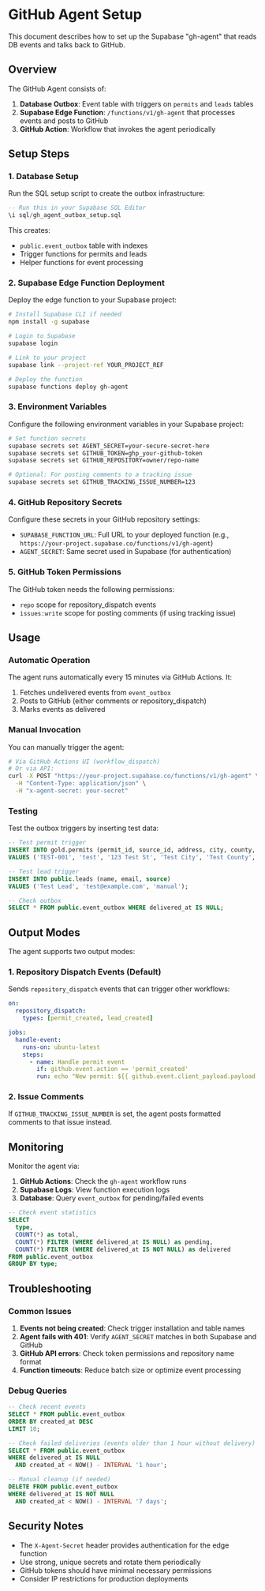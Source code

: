 # GitHub Agent Setup

This document describes how to set up the Supabase "gh-agent" that reads DB events and talks back to GitHub.

## Overview

The GitHub Agent consists of:
1. **Database Outbox**: Event table with triggers on `permits` and `leads` tables
2. **Supabase Edge Function**: `/functions/v1/gh-agent` that processes events and posts to GitHub
3. **GitHub Action**: Workflow that invokes the agent periodically

## Setup Steps

### 1. Database Setup

Run the SQL setup script to create the outbox infrastructure:

```sql
-- Run this in your Supabase SQL Editor
\i sql/gh_agent_outbox_setup.sql
```

This creates:
- `public.event_outbox` table with indexes
- Trigger functions for permits and leads
- Helper functions for event processing

### 2. Supabase Edge Function Deployment

Deploy the edge function to your Supabase project:

```bash
# Install Supabase CLI if needed
npm install -g supabase

# Login to Supabase
supabase login

# Link to your project
supabase link --project-ref YOUR_PROJECT_REF

# Deploy the function
supabase functions deploy gh-agent
```

### 3. Environment Variables

Configure the following environment variables in your Supabase project:

```bash
# Set function secrets
supabase secrets set AGENT_SECRET=your-secure-secret-here
supabase secrets set GITHUB_TOKEN=ghp_your-github-token
supabase secrets set GITHUB_REPOSITORY=owner/repo-name

# Optional: For posting comments to a tracking issue
supabase secrets set GITHUB_TRACKING_ISSUE_NUMBER=123
```

### 4. GitHub Repository Secrets

Configure these secrets in your GitHub repository settings:

- `SUPABASE_FUNCTION_URL`: Full URL to your deployed function (e.g., `https://your-project.supabase.co/functions/v1/gh-agent`)
- `AGENT_SECRET`: Same secret used in Supabase (for authentication)

### 5. GitHub Token Permissions

The GitHub token needs the following permissions:
- `repo` scope for repository_dispatch events
- `issues:write` scope for posting comments (if using tracking issue)

## Usage

### Automatic Operation

The agent runs automatically every 15 minutes via GitHub Actions. It:

1. Fetches undelivered events from `event_outbox`
2. Posts to GitHub (either comments or repository_dispatch)
3. Marks events as delivered

### Manual Invocation

You can manually trigger the agent:

```bash
# Via GitHub Actions UI (workflow_dispatch)
# Or via API:
curl -X POST "https://your-project.supabase.co/functions/v1/gh-agent" \
  -H "Content-Type: application/json" \
  -H "x-agent-secret: your-secret"
```

### Testing

Test the outbox triggers by inserting test data:

```sql
-- Test permit trigger
INSERT INTO gold.permits (permit_id, source_id, address, city, county, permit_type)
VALUES ('TEST-001', 'test', '123 Test St', 'Test City', 'Test County', 'Building');

-- Test lead trigger  
INSERT INTO public.leads (name, email, source)
VALUES ('Test Lead', 'test@example.com', 'manual');

-- Check outbox
SELECT * FROM public.event_outbox WHERE delivered_at IS NULL;
```

## Output Modes

The agent supports two output modes:

### 1. Repository Dispatch Events (Default)

Sends `repository_dispatch` events that can trigger other workflows:

```yaml
on:
  repository_dispatch:
    types: [permit_created, lead_created]

jobs:
  handle-event:
    runs-on: ubuntu-latest
    steps:
      - name: Handle permit event
        if: github.event.action == 'permit_created'
        run: echo "New permit: ${{ github.event.client_payload.payload.permit_id }}"
```

### 2. Issue Comments

If `GITHUB_TRACKING_ISSUE_NUMBER` is set, the agent posts formatted comments to that issue instead.

## Monitoring

Monitor the agent via:

1. **GitHub Actions**: Check the `gh-agent` workflow runs
2. **Supabase Logs**: View function execution logs
3. **Database**: Query `event_outbox` for pending/failed events

```sql
-- Check event statistics
SELECT 
  type,
  COUNT(*) as total,
  COUNT(*) FILTER (WHERE delivered_at IS NULL) as pending,
  COUNT(*) FILTER (WHERE delivered_at IS NOT NULL) as delivered
FROM public.event_outbox 
GROUP BY type;
```

## Troubleshooting

### Common Issues

1. **Events not being created**: Check trigger installation and table names
2. **Agent fails with 401**: Verify `AGENT_SECRET` matches in both Supabase and GitHub
3. **GitHub API errors**: Check token permissions and repository name format
4. **Function timeouts**: Reduce batch size or optimize event processing

### Debug Queries

```sql
-- Check recent events
SELECT * FROM public.event_outbox 
ORDER BY created_at DESC 
LIMIT 10;

-- Check failed deliveries (events older than 1 hour without delivery)
SELECT * FROM public.event_outbox 
WHERE delivered_at IS NULL 
  AND created_at < NOW() - INTERVAL '1 hour';

-- Manual cleanup (if needed)
DELETE FROM public.event_outbox 
WHERE delivered_at IS NOT NULL 
  AND created_at < NOW() - INTERVAL '7 days';
```

## Security Notes

- The `X-Agent-Secret` header provides authentication for the edge function
- Use strong, unique secrets and rotate them periodically  
- GitHub tokens should have minimal necessary permissions
- Consider IP restrictions for production deployments